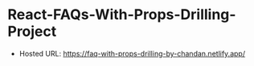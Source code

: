 # React-FAQs-With-Props-Drilling-Project
* Hosted URL: https://faq-with-props-drilling-by-chandan.netlify.app/
